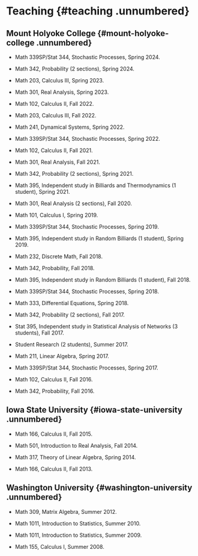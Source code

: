 Teaching {#teaching .unnumbered}
========

Mount Holyoke College {#mount-holyoke-college .unnumbered}
---------------------

-	Math 339SP/Stat 344, Stochastic Processes, Spring 2024.

-	Math 342, Probability (2 sections), Spring 2024.

-	Math 203, Calculus III, Spring 2023.

-	Math 301, Real Analysis, Spring 2023.

-	Math 102, Calculus II, Fall 2022.

-	Math 203, Calculus III, Fall 2022.

-	Math 241, Dynamical Systems, Spring 2022.

-	Math 339SP/Stat 344, Stochastic Processes, Spring 2022.

-	Math 102, Calculus II, Fall 2021.

-	Math 301, Real Analysis, Fall 2021.

-	Math 342, Probability (2 sections), Spring 2021.

-	Math 395, Independent study in Billiards and Thermodynamics (1 student), Spring 2021.

-	Math 301, Real Analysis (2 sections), Fall 2020.

-	Math 101, Calculus I, Spring 2019.

-	Math 339SP/Stat 344, Stochastic Processes, Spring 2019.

-	Math 395, Independent study in Random Billiards (1 student), Spring 2019.

-	Math 232, Discrete Math, Fall 2018.

-   Math 342, Probability, Fall 2018.

-	Math 395, Independent study in Random Billiards (1 student), Fall 2018.

-	Math 339SP/Stat 344, Stochastic Processes, Spring 2018.
	
-	Math 333, Differential Equations, Spring 2018.

-   Math 342, Probability (2 sections), Fall 2017.
	
-	Stat 395, Independent study in Statistical Analysis of Networks (3 students), Fall 2017.

-	Student Research (2 students), Summer 2017.
	
-   Math 211, Linear Algebra, Spring 2017.
	
-   Math 339SP/Stat 344, Stochastic Processes, Spring 2017.

-   Math 102, Calculus II, Fall 2016.

-   Math 342, Probability, Fall 2016.


Iowa State University {#iowa-state-university .unnumbered}
---------------------

-   Math 166, Calculus II, Fall 2015.

-   Math 501, Introduction to Real Analysis, Fall 2014.

-   Math 317, Theory of Linear Algebra, Spring 2014.

-   Math 166, Calculus II, Fall 2013.

Washington University {#washington-university .unnumbered}
---------------------

-   Math 309, Matrix Algebra, Summer 2012.

-   Math 1011, Introduction to Statistics, Summer 2010.

-	Math 1011, Introduction to Statistics, Summer 2009.

-   Math 155, Calculus I, Summer 2008.

